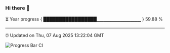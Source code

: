 ### Hi there 👋

⏳ Year progress { █████████████████▁▁▁▁▁▁▁▁▁▁▁▁▁ } 59.88 %

---

⏰ Updated on Thu, 07 Aug 2025 13:22:04 GMT

![Progress Bar CI](https://github.com/IshwaranRudhara/GIT-ACTION/workflows/Progress%20Bar%20CI/badge.svg)
